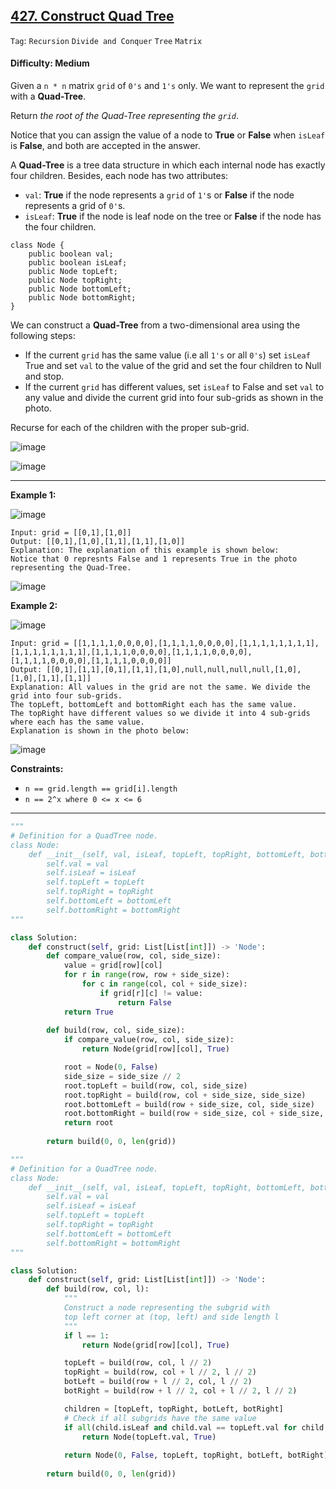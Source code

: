 ## [427. Construct Quad Tree](https://leetcode.com/problems/construct-quad-tree/)

```Tag```: ```Recursion``` ```Divide and Conquer``` ```Tree``` ```Matrix```

#### Difficulty: Medium

Given a ```n * n``` matrix ```grid``` of ```0's``` and ```1's``` only. We want to represent the ```grid``` with a __Quad-Tree__.

Return _the root of the Quad-Tree representing the ```grid```_.

Notice that you can assign the value of a node to __True__ or __False__ when ```isLeaf``` is __False__, and both are accepted in the answer.

A __Quad-Tree__ is a tree data structure in which each internal node has exactly four children. Besides, each node has two attributes:

- ```val```: __True__ if the node represents a ```grid``` of ```1'```s or __False__ if the node represents a grid of ```0'```s.
- ```isLeaf```: __True__ if the node is leaf node on the tree or __False__ if the node has the four children.

```
class Node {
    public boolean val;
    public boolean isLeaf;
    public Node topLeft;
    public Node topRight;
    public Node bottomLeft;
    public Node bottomRight;
}
```

We can construct a __Quad-Tree__ from a two-dimensional area using the following steps:

- If the current ```grid``` has the same value (i.e all ```1's``` or all ```0's```) set ```isLeaf``` True and set ```val``` to the value of the grid and set the four children to Null and stop.
- If the current ```grid``` has different values, set ```isLeaf``` to False and set ```val``` to any value and divide the current grid into four sub-grids as shown in the photo.

Recurse for each of the children with the proper sub-grid.

![image](https://assets.leetcode.com/uploads/2020/02/11/new_top.png)

![image](https://user-images.githubusercontent.com/35042430/221471894-b303aead-c366-4903-801b-43272bf07fc3.png)

---

__Example 1:__

![image](https://assets.leetcode.com/uploads/2020/02/11/grid1.png)
```
Input: grid = [[0,1],[1,0]]
Output: [[0,1],[1,0],[1,1],[1,1],[1,0]]
Explanation: The explanation of this example is shown below:
Notice that 0 represnts False and 1 represents True in the photo representing the Quad-Tree.
```

![image](https://assets.leetcode.com/uploads/2020/02/12/e1tree.png)

__Example 2:__

![image](https://assets.leetcode.com/uploads/2020/02/12/e2mat.png)
```
Input: grid = [[1,1,1,1,0,0,0,0],[1,1,1,1,0,0,0,0],[1,1,1,1,1,1,1,1],[1,1,1,1,1,1,1,1],[1,1,1,1,0,0,0,0],[1,1,1,1,0,0,0,0],[1,1,1,1,0,0,0,0],[1,1,1,1,0,0,0,0]]
Output: [[0,1],[1,1],[0,1],[1,1],[1,0],null,null,null,null,[1,0],[1,0],[1,1],[1,1]]
Explanation: All values in the grid are not the same. We divide the grid into four sub-grids.
The topLeft, bottomLeft and bottomRight each has the same value.
The topRight have different values so we divide it into 4 sub-grids where each has the same value.
Explanation is shown in the photo below:
```

![image](https://assets.leetcode.com/uploads/2020/02/12/e2tree.png)

__Constraints:__

- ```n == grid.length == grid[i].length```
- ```n == 2^x where 0 <= x <= 6```

---

```Python
"""
# Definition for a QuadTree node.
class Node:
    def __init__(self, val, isLeaf, topLeft, topRight, bottomLeft, bottomRight):
        self.val = val
        self.isLeaf = isLeaf
        self.topLeft = topLeft
        self.topRight = topRight
        self.bottomLeft = bottomLeft
        self.bottomRight = bottomRight
"""

class Solution:
    def construct(self, grid: List[List[int]]) -> 'Node':
        def compare_value(row, col, side_size):
            value = grid[row][col]
            for r in range(row, row + side_size):
                for c in range(col, col + side_size):
                    if grid[r][c] != value:
                        return False
            return True
        
        def build(row, col, side_size):
            if compare_value(row, col, side_size):
                return Node(grid[row][col], True)

            root = Node(0, False)
            side_size = side_size // 2
            root.topLeft = build(row, col, side_size)
            root.topRight = build(row, col + side_size, side_size)
            root.bottomLeft = build(row + side_size, col, side_size)
            root.bottomRight = build(row + side_size, col + side_size, side_size)
            return root
        
        return build(0, 0, len(grid))
```

```Python
"""
# Definition for a QuadTree node.
class Node:
    def __init__(self, val, isLeaf, topLeft, topRight, bottomLeft, bottomRight):
        self.val = val
        self.isLeaf = isLeaf
        self.topLeft = topLeft
        self.topRight = topRight
        self.bottomLeft = bottomLeft
        self.bottomRight = bottomRight
"""

class Solution:
    def construct(self, grid: List[List[int]]) -> 'Node':
        def build(row, col, l):
            """
            Construct a node representing the subgrid with
            top left corner at (top, left) and side length l
            """
            if l == 1:
                return Node(grid[row][col], True)

            topLeft = build(row, col, l // 2)
            topRight = build(row, col + l // 2, l // 2)
            botLeft = build(row + l // 2, col, l // 2)
            botRight = build(row + l // 2, col + l // 2, l // 2)

            children = [topLeft, topRight, botLeft, botRight]
            # Check if all subgrids have the same value
            if all(child.isLeaf and child.val == topLeft.val for child in children):
                return Node(topLeft.val, True)
            
            return Node(0, False, topLeft, topRight, botLeft, botRight)
        
        return build(0, 0, len(grid))
```
